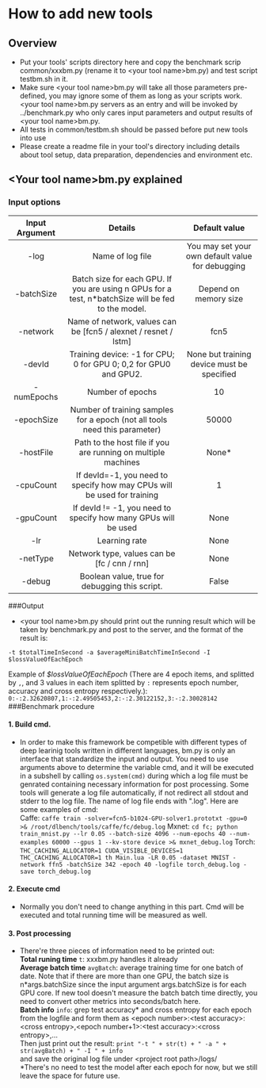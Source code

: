 # How to add new tools #
## Overview
-  Put your tools' scripts directory here and copy the benchmark scrip  common/xxxbm.py (rename it to \<your tool name\>bm.py) and test script testbm.sh in it.
-  Make sure \<your tool name>bm.py will take all those parameters pre-defined, you may ignore some of them as long as your scripts work. \<your tool name>bm.py servers as an entry and will be invoked by ../benchmark.py who only cares input parameters and output results of \<your tool name>bm.py.
-  All tests in common/testbm.sh should be passed before put new tools into use
-  Please create a readme file in your tool's directory including details about tool setup, data preparation, dependencies and environment etc.   
## \<Your tool name>bm.py explained
### Input options
| Input Argument |                                               Details                                              |                   Default value                  |
|:--------------:|:--------------------------------------------------------------------------------------------------:|:------------------------------------------------:|
|      -log      | Name of log file                                                                                   | You may set your own default value for debugging |
|   -batchSize   | Batch size for each GPU. If you are using n GPUs for a test, n*batchSize will be fed to the model. | Depend on memory size                            |
|    -network    | Name of network, values can be [fcn5 / alexnet / resnet / lstm]                                    | fcn5                                             |
|     -devId     | Training device: -1 for CPU; 0 for GPU 0; 0,2 for GPU0 and GPU2.                                   | None but training device must be specified              |
|   -numEpochs   | Number of epochs                                                                                   | 10                                               |
|   -epochSize   | Number of training samples for a epoch (not all tools need this parameter)                          | 50000                                            |
|    -hostFile   | Path to the host file if you are running on multiple machines                                      | None*                                            |
|    -cpuCount   | If devId=-1, you need to specify how may CPUs will be used for training                            | 1                                                |
|    -gpuCount   | If devId != -1, you need to specify how many GPUs will be used                                     | None                                             |
|       -lr      | Learning rate                                                                                      | None                                             |
|    -netType    | Network type, values can be [fc / cnn / rnn]                                                       | None                                             |
|     -debug     | Boolean value, true for debugging this script.                                                     | False                                            |
###Output
-  \<your tool name>bm.py should print out the running result which will be taken by benchmark.py and post to the server, and the format of the result is:
```
-t $totalTimeInSecond -a $averageMiniBatchTimeInSecond -I $lossValueOfEachEpoch
```
Example of *$lossValueOfEachEpoch* (There are 4 epoch items, and splitted by `,`, and 3 values in each item splitted by `:` represents epoch number, accuracy and cross entropy respectively.):
`
0:-:2.32620807,1:-:2.49505453,2:-:2.30122152,3:-:2.30028142
`
###Benchmark procedure
#### 1. Build cmd.
- In order to make this framework be competible with different types of deep learinig tools written in different languages, <tool>bm.py is only an interface that standardize the input and output. You need to use arguments above to determine the variable cmd, and it will be executed in a subshell by calling `os.system(cmd)` during which a log file must be genrated containing necessary information for post processing. Some tools will generate a log file automatically, if not redirect all stdout and stderr to the log file. The name of log file ends with ".log". Here are some examples of cmd:   
Caffe: `caffe train -solver=fcn5-b1024-GPU-solver1.prototxt -gpu=0 >& /root/dlbench/tools/caffe/fc/debug.log`
Mxnet: `cd fc; python train_mnist.py --lr 0.05 --batch-size 4096 --num-epochs 40 --num-examples 60000 --gpus 1 --kv-store device >& mxnet_debug.log`
Torch: `THC_CACHING_ALLOCATOR=1 CUDA_VISIBLE_DEVICES=1 THC_CACHING_ALLOCATOR=1 th Main.lua -LR 0.05 -dataset MNIST -network ffn5 -batchSize 342 -epoch 40 -logfile torch_debug.log -save torch_debug.log`
#### 2. Execute cmd
- Normally you don't need to change anything in this part. Cmd will be executed and total running time will be measured as well.
#### 3. Post processing
- There're three pieces of information need to be printed out:   
**Total runing time** `t`: xxxbm.py handles it already   
**Average batch time** `avgBatch`: average training time for one batch of date. Note that if there are more than one GPU, the batch size is n\*args.batchSize since the input argument args.batchSize is for each GPU core. If new tool doesn't measure the batch batch time directly, you need to convert other metrics into seconds/batch here.   
**Batch info** `info`: grep test accuracy\* and cross entropy for each epoch from the logfile and form them as \<epoch number>:\<test accuracy>:\<cross entropy>,\<epoch number+1>:\<test accuracy>:\<cross entropy>,...   
Then just print out the result: `print "-t " + str(t) + " -a " + str(avgBatch) + " -I " + info`   
and save the original log file under \<project root path>/logs/    
*There's no need to test the model after each epoch for now, but we still leave the space for future use.
